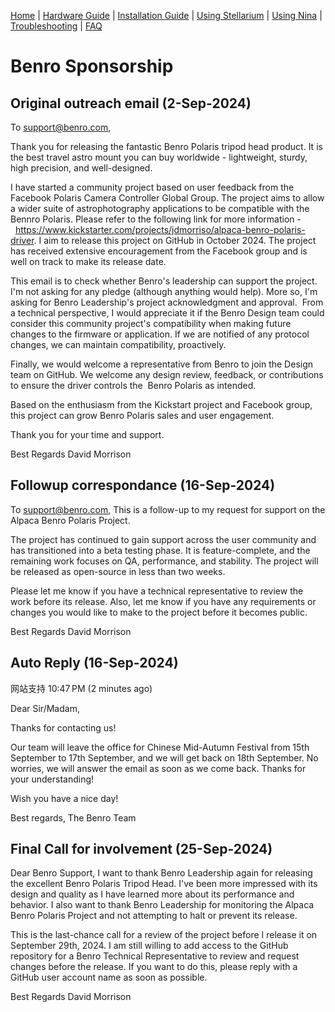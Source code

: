 [Home](../README.md) | [Hardware Guide](./hardware.md) | [Installation Guide](./installation.md) | [Using Stellarium](./stellarium.md) | [Using Nina](./nina.md) | [Troubleshooting](./troubleshooting.md) | [FAQ](./faq.md)

# Benro Sponsorship

## Original outreach email (2-Sep-2024)
To support@benro.com,

Thank you for releasing the fantastic Benro Polaris tripod head product. It is the best travel astro mount you can buy worldwide - lightweight, sturdy, high precision, and well-designed.

I have started a community project based on user feedback from the Facebook Polaris Camera Controller Global Group. The project aims to allow a wider suite of astrophotography applications to be compatible with the Bennro Polaris. Please refer to the following link for more information -  https://www.kickstarter.com/projects/jdmorriso/alpaca-benro-polaris-driver. I aim to release this project on GitHub in October 2024. The project has received extensive encouragement from the Facebook group and is well on track to make its release date.

This email is to check whether Benro's leadership can support the project. I'm not asking for any pledge (although anything would help). More so, I'm asking for Benro Leadership's project acknowledgment and approval. 
From a technical perspective, I would appreciate it if the Benro Design team could consider this community project's compatibility when making future changes to the firmware or application. If we are notified of any protocol changes, we can maintain compatibility, proactively. 

Finally, we would welcome a representative from Benro to join the Design team on GitHub. We welcome any design review, feedback, or contributions to ensure the driver controls the  Benro Polaris as intended.

Based on the enthusiasm from the Kickstart project and Facebook group, this project can grow Benro Polaris sales and user engagement.    

Thank you for your time and support.

Best Regards
David Morrison

## Followup correspondance (16-Sep-2024)
To support@benro.com,
This is a follow-up to my request for support on the Alpaca Benro Polaris Project. 

The project has continued to gain support across the user community and has transitioned into a beta testing phase. It is feature-complete, and the remaining work focuses on QA, performance, and stability. The project will be released as open-source in less than two weeks. 

Please let me know if you have a technical representative to review the work before its release. Also, let me know if you have any requirements or changes you would like to make to the project before it becomes public.

Best Regards
David Morrison

## Auto Reply (16-Sep-2024)
网站支持
10:47 PM (2 minutes ago)

Dear Sir/Madam,

Thanks for contacting us! 

Our team will leave the office for Chinese Mid-Autumn Festival from 15th September to 17th September, and we will get back on 18th September. No worries, we will answer the email as soon as we come back. Thanks for your understanding! 

Wish you have a nice day!

Best regards,
The Benro Team

## Final Call for involvement (25-Sep-2024)
Dear Benro Support,
I want to thank Benro Leadership again for releasing the excellent Benro Polaris Tripod Head. I've been more impressed with its design and quality as I have learned more about its performance and behavior. I also want to thank Benro Leadership for monitoring the Alpaca Benro Polaris Project and not attempting to halt or prevent its release. 

This is the last-chance call for a review of the project before I release it on September 29th, 2024. I am still willing to add access to the GitHub repository for a Benro Technical Representative to review and request changes before the release. If you want to do this, please reply with a GitHub user account name as soon as possible.

Best Regards
David Morrison
